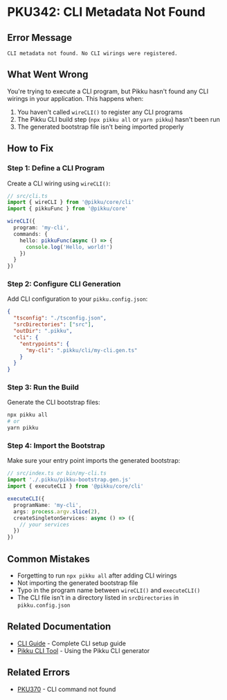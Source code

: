 # PKU342: CLI Metadata Not Found

## Error Message

```
CLI metadata not found. No CLI wirings were registered.
```

## What Went Wrong

You're trying to execute a CLI program, but Pikku hasn't found any CLI wirings in your application. This happens when:

1. You haven't called `wireCLI()` to register any CLI programs
2. The Pikku CLI build step (`npx pikku all` or `yarn pikku`) hasn't been run
3. The generated bootstrap file isn't being imported properly

## How to Fix

### Step 1: Define a CLI Program

Create a CLI wiring using `wireCLI()`:

```typescript
// src/cli.ts
import { wireCLI } from '@pikku/core/cli'
import { pikkuFunc } from '@pikku/core'

wireCLI({
  program: 'my-cli',
  commands: {
    hello: pikkuFunc(async () => {
      console.log('Hello, world!')
    })
  }
})
```

### Step 2: Configure CLI Generation

Add CLI configuration to your `pikku.config.json`:

```json
{
  "tsconfig": "./tsconfig.json",
  "srcDirectories": ["src"],
  "outDir": ".pikku",
  "cli": {
    "entrypoints": {
      "my-cli": ".pikku/cli/my-cli.gen.ts"
    }
  }
}
```

### Step 3: Run the Build

Generate the CLI bootstrap files:

```bash
npx pikku all
# or
yarn pikku
```

### Step 4: Import the Bootstrap

Make sure your entry point imports the generated bootstrap:

```typescript
// src/index.ts or bin/my-cli.ts
import './.pikku/pikku-bootstrap.gen.js'
import { executeCLI } from '@pikku/core/cli'

executeCLI({
  programName: 'my-cli',
  args: process.argv.slice(2),
  createSingletonServices: async () => ({
    // your services
  })
})
```

## Common Mistakes

- Forgetting to run `npx pikku all` after adding CLI wirings
- Not importing the generated bootstrap file
- Typo in the program name between `wireCLI()` and `executeCLI()`
- The CLI file isn't in a directory listed in `srcDirectories` in `pikku.config.json`

## Related Documentation

- [CLI Guide](../cli/index.md) - Complete CLI setup guide
- [Pikku CLI Tool](../guides/pikku-cli.md) - Using the Pikku CLI generator

## Related Errors

- [PKU370](./pku370.md) - CLI command not found
